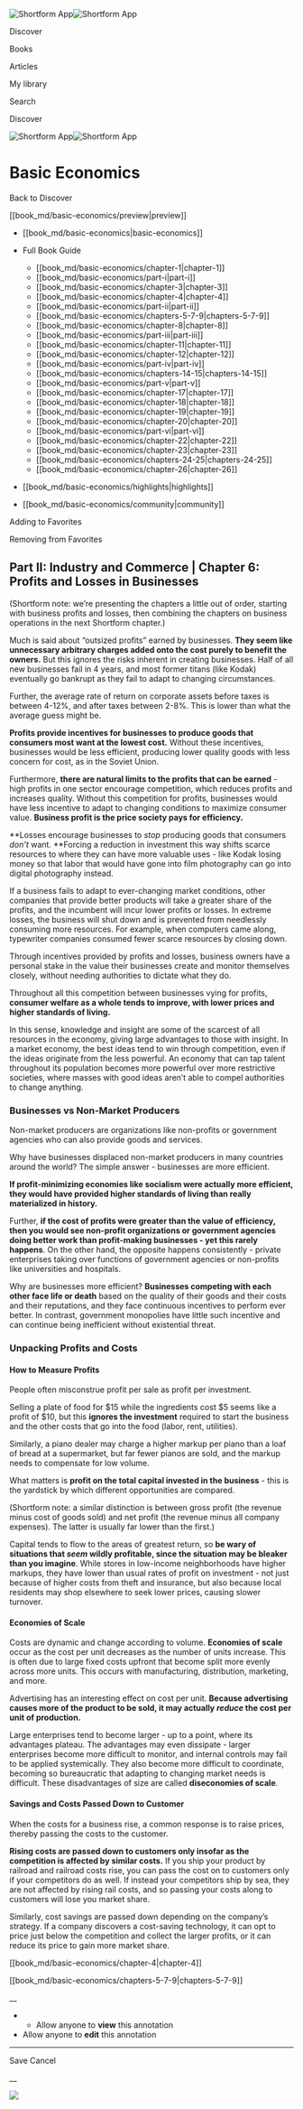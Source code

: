 ![Shortform App](/img/logo.36a2399e.svg)![Shortform App](/img/logo-dark.70c1b072.svg)

Discover

Books

Articles

My library

Search

Discover

![Shortform App](/img/logo.36a2399e.svg)![Shortform App](/img/logo-dark.70c1b072.svg)

# Basic Economics

Back to Discover

[[book_md/basic-economics/preview|preview]]

  * [[book_md/basic-economics|basic-economics]]
  * Full Book Guide

    * [[book_md/basic-economics/chapter-1|chapter-1]]
    * [[book_md/basic-economics/part-i|part-i]]
    * [[book_md/basic-economics/chapter-3|chapter-3]]
    * [[book_md/basic-economics/chapter-4|chapter-4]]
    * [[book_md/basic-economics/part-ii|part-ii]]
    * [[book_md/basic-economics/chapters-5-7-9|chapters-5-7-9]]
    * [[book_md/basic-economics/chapter-8|chapter-8]]
    * [[book_md/basic-economics/part-iii|part-iii]]
    * [[book_md/basic-economics/chapter-11|chapter-11]]
    * [[book_md/basic-economics/chapter-12|chapter-12]]
    * [[book_md/basic-economics/part-iv|part-iv]]
    * [[book_md/basic-economics/chapters-14-15|chapters-14-15]]
    * [[book_md/basic-economics/part-v|part-v]]
    * [[book_md/basic-economics/chapter-17|chapter-17]]
    * [[book_md/basic-economics/chapter-18|chapter-18]]
    * [[book_md/basic-economics/chapter-19|chapter-19]]
    * [[book_md/basic-economics/chapter-20|chapter-20]]
    * [[book_md/basic-economics/part-vi|part-vi]]
    * [[book_md/basic-economics/chapter-22|chapter-22]]
    * [[book_md/basic-economics/chapter-23|chapter-23]]
    * [[book_md/basic-economics/chapters-24-25|chapters-24-25]]
    * [[book_md/basic-economics/chapter-26|chapter-26]]
  * [[book_md/basic-economics/highlights|highlights]]
  * [[book_md/basic-economics/community|community]]



Adding to Favorites 

Removing from Favorites 

## Part II: Industry and Commerce | Chapter 6: Profits and Losses in Businesses

(Shortform note: we’re presenting the chapters a little out of order, starting with business profits and losses, then combining the chapters on business operations in the next Shortform chapter.)

Much is said about “outsized profits” earned by businesses. **They seem like unnecessary arbitrary charges added onto the cost purely to benefit the owners.** But this ignores the risks inherent in creating businesses. Half of all new businesses fail in 4 years, and most former titans (like Kodak) eventually go bankrupt as they fail to adapt to changing circumstances.

Further, the average rate of return on corporate assets before taxes is between 4-12%, and after taxes between 2-8%. This is lower than what the average guess might be.

**Profits provide incentives for businesses to produce goods that consumers most want at the lowest cost.** Without these incentives, businesses would be less efficient, producing lower quality goods with less concern for cost, as in the Soviet Union.

Furthermore, **there are natural limits to the profits that can be earned** \- high profits in one sector encourage competition, which reduces profits and increases quality. Without this competition for profits, businesses would have less incentive to adapt to changing conditions to maximize consumer value. **Business profit is the price society pays for efficiency.**

**Losses encourage businesses to _stop_ producing goods that consumers _don’t_ want. **Forcing a reduction in investment this way shifts scarce resources to where they can have more valuable uses - like Kodak losing money so that labor that would have gone into film photography can go into digital photography instead.

If a business fails to adapt to ever-changing market conditions, other companies that provide better products will take a greater share of the profits, and the incumbent will incur lower profits or losses. In extreme losses, the business will shut down and is prevented from needlessly consuming more resources. For example, when computers came along, typewriter companies consumed fewer scarce resources by closing down.

Through incentives provided by profits and losses, business owners have a personal stake in the value their businesses create and monitor themselves closely, without needing authorities to dictate what they do.

Throughout all this competition between businesses vying for profits, **consumer welfare as a whole tends to improve, with lower prices and higher standards of living.**

In this sense, knowledge and insight are some of the scarcest of all resources in the economy, giving large advantages to those with insight. In a market economy, the best ideas tend to win through competition, even if the ideas originate from the less powerful. An economy that can tap talent throughout its population becomes more powerful over more restrictive societies, where masses with good ideas aren’t able to compel authorities to change anything.

### Businesses vs Non-Market Producers

Non-market producers are organizations like non-profits or government agencies who can also provide goods and services.

Why have businesses displaced non-market producers in many countries around the world? The simple answer - businesses are more efficient.

**If profit-minimizing economies like socialism were actually more efficient, they would have provided higher standards of living than really materialized in history.**

Further, **if the cost of profits were greater than the value of efficiency, then you would see non-profit organizations or government agencies doing better work than profit-making businesses - yet this rarely happens**. On the other hand, the opposite happens consistently - private enterprises taking over functions of government agencies or non-profits like universities and hospitals.

Why are businesses more efficient? **Businesses competing with each other face life or death** based on the quality of their goods and their costs and their reputations, and they face continuous incentives to perform ever better. In contrast, government monopolies have little such incentive and can continue being inefficient without existential threat.

### Unpacking Profits and Costs

#### How to Measure Profits

People often misconstrue profit per sale as profit per investment.

Selling a plate of food for $15 while the ingredients cost $5 seems like a profit of $10, but this **ignores the investment** required to start the business and the other costs that go into the food (labor, rent, utilities).

Similarly, a piano dealer may charge a higher markup per piano than a loaf of bread at a supermarket, but far fewer pianos are sold, and the markup needs to compensate for low volume.

What matters is **profit on the total capital invested in the business** \- this is the yardstick by which different opportunities are compared.

(Shortform note: a similar distinction is between gross profit (the revenue minus cost of goods sold) and net profit (the revenue minus all company expenses). The latter is usually far lower than the first.)

Capital tends to flow to the areas of greatest return, so **be wary of situations that _seem_ wildly profitable, since the situation may be bleaker than you imagine**. While stores in low-income neighborhoods have higher markups, they have lower than usual rates of profit on investment - not just because of higher costs from theft and insurance, but also because local residents may shop elsewhere to seek lower prices, causing slower turnover.

#### Economies of Scale

Costs are dynamic and change according to volume. **Economies of scale** occur as the cost per unit decreases as the number of units increase. This is often due to large fixed costs upfront that become split more evenly across more units. This occurs with manufacturing, distribution, marketing, and more.

Advertising has an interesting effect on cost per unit. **Because advertising causes more of the product to be sold, it may actually _reduce_ the cost per unit of production.**

Large enterprises tend to become larger - up to a point, where its advantages plateau. The advantages may even dissipate - larger enterprises become more difficult to monitor, and internal controls may fail to be applied systemically. They also become more difficult to coordinate, becoming so bureaucratic that adapting to changing market needs is difficult. These disadvantages of size are called **diseconomies of scale**.

#### Savings and Costs Passed Down to Customer

When the costs for a business rise, a common response is to raise prices, thereby passing the costs to the customer.

**Rising costs are passed down to customers only insofar as the competition is affected by similar costs.** If you ship your product by railroad and railroad costs rise, you can pass the cost on to customers only if your competitors do as well. If instead your competitors ship by sea, they are not affected by rising rail costs, and so passing your costs along to customers will lose you market share.

Similarly, cost savings are passed down depending on the company’s strategy. If a company discovers a cost-saving technology, it can opt to price just below the competition and collect the larger profits, or it can reduce its price to gain more market share.

[[book_md/basic-economics/chapter-4|chapter-4]]

[[book_md/basic-economics/chapters-5-7-9|chapters-5-7-9]]

__

  *   * Allow anyone to **view** this annotation
  * Allow anyone to **edit** this annotation



* * *

Save Cancel

__




![](https://bat.bing.com/action/0?ti=56018282&Ver=2&mid=fe829131-2f56-43e2-8be1-fe7e9c82ff6c&sid=201ffde0635411ee902411d77b750559&vid=20202bf0635411ee9ac03f2e618b0b9f&vids=0&msclkid=N&pi=0&lg=en-US&sw=800&sh=600&sc=24&nwd=1&tl=Shortform%20%7C%20Basic%20Economics&p=https%3A%2F%2Fwww.shortform.com%2Fapp%2Fbook%2Fbasic-economics%2Fpart-ii&r=&lt=562&evt=pageLoad&sv=1&rn=696342)
